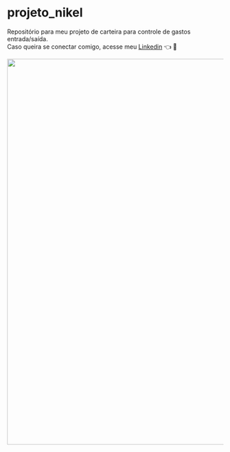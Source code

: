 # projeto_nikel

Repositório para meu projeto de carteira para controle de gastos entrada/saída.<br>
Caso queira se conectar comigo, acesse meu [Linkedin](https://www.linkedin.com/in/bruno-santos-silveira/) :point_left: :rocket:

<div align="center">
<img src="https://user-images.githubusercontent.com/129340450/257633063-141351e4-f8e5-45ef-bde1-562f07f4e997.png" width="900px" />
</div>
